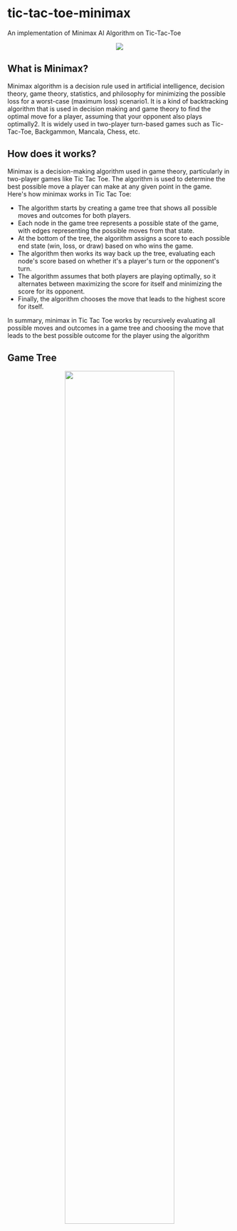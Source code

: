 # tic-tac-toe-minimax
An implementation of Minimax AI Algorithm on Tic-Tac-Toe
<p align="center">
<img src="https://user-images.githubusercontent.com/80759221/228569948-12dd9c30-0efa-468f-823e-bef1f3a3e4cb.png"   
</p>

## What is Minimax?
Minimax algorithm is a decision rule used in artificial intelligence, decision theory, game theory, statistics, and philosophy for minimizing the possible loss for a worst-case (maximum loss) scenario1. It is a kind of backtracking algorithm that is used in decision making and game theory to find the optimal move for a player, assuming that your opponent also plays optimally2. It is widely used in two-player turn-based games such as Tic-Tac-Toe, Backgammon, Mancala, Chess, etc.


## How does it works?
Minimax is a decision-making algorithm used in game theory, particularly in two-player games like Tic Tac Toe. The algorithm is used to determine the best possible move a player can make at any given point in the game. Here's how minimax works in Tic Tac Toe:

- The algorithm starts by creating a game tree that shows all possible moves and outcomes for both players.<br>
- Each node in the game tree represents a possible state of the game, with edges representing the possible moves from that state.<br>
- At the bottom of the tree, the algorithm assigns a score to each possible end state (win, loss, or draw) based on who wins the game.<br>
- The algorithm then works its way back up the tree, evaluating each node's score based on whether it's a player's turn or the opponent's turn.<br>
- The algorithm assumes that both players are playing optimally, so it alternates between maximizing the score for itself and minimizing the score for its   opponent.<br>
- Finally, the algorithm chooses the move that leads to the highest score for itself.<br>
  
In summary, minimax in Tic Tac Toe works by recursively evaluating all possible moves and outcomes in a game tree and choosing the move that leads to the best possible outcome for the player using the algorithm

## Game Tree
<p align="center">
<img src="https://user-images.githubusercontent.com/80759221/236447424-85be5d46-6208-4559-9ccb-2d3625c31245.jpg" 
width ="70%" height="70%"
</p>

